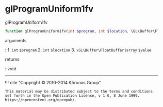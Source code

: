 # glProgramUniform1fv
glProgramUniform1fv

```php
function glProgramUniform1fv(int $program, int $location, \GL\Buffer\FloatBuffer|array $value) : void
```

arguments

:    1. `int` `$program` 
    2. `int` `$location` 
    3. `\GL\Buffer\FloatBuffer|array` `$value` 

returns

:    `void` 

---
     

!!! cite "Copyright © 2010-2014 Khronos Group"

    This material may be distributed subject to the terms and conditions set forth in the Open Publication License, v 1.0, 8 June 1999. https://opencontent.org/openpub/.